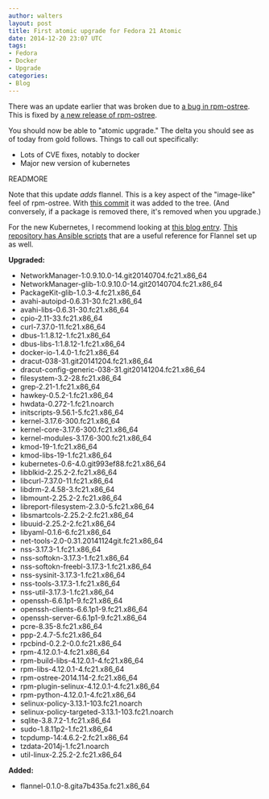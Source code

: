 ```yaml
---
author: walters
layout: post
title: First atomic upgrade for Fedora 21 Atomic
date: 2014-12-20 23:07 UTC
tags:
- Fedora
- Docker
- Upgrade
categories:
- Blog
---
```

There was an update earlier that was broken due to [a bug in rpm-ostree](https://github.com/projectatomic/rpm-ostree/commit/3e84cb249acbaa1b664aeb30e6534a3ebc6bb23e). This is fixed by [a new release of rpm-ostree](https://admin.fedoraproject.org/updates/rpm-ostree-2014.114-2.fc21?_csrf_token=9c9be2b07813e17db050fbbec3533d5abf005ebb).

You should now be able to "atomic upgrade."  The delta you should see as of today from gold follows.  Things to call out specifically:

 - Lots of CVE fixes, notably to docker
 - Major new version of kubernetes

READMORE

Note that this update *adds* flannel.  This is a key aspect of the "image-like" feel of rpm-ostree.  With [this commit](https://git.fedorahosted.org/cgit/fedora-atomic.git/commit/?h=f21&id=9e4082f9ce8506cd8b2138e986358b5e533767b5) it was added to the tree. (And conversely, if a package is removed there, it's removed when you upgrade.)  

For the new Kubernetes, I recommend looking at [this blog entry](http://www.projectatomic.io/blog/2014/11/testing-kubernetes-with-an-atomic-host/). [This repository has Ansible scripts](https://github.com/eparis/kubernetes-ansible) that are a useful reference for Flannel set up as well.

**Upgraded:**

 - NetworkManager-1:0.9.10.0-14.git20140704.fc21.x86_64
 - NetworkManager-glib-1:0.9.10.0-14.git20140704.fc21.x86_64
 - PackageKit-glib-1.0.3-4.fc21.x86_64
 - avahi-autoipd-0.6.31-30.fc21.x86_64
 - avahi-libs-0.6.31-30.fc21.x86_64
 - cpio-2.11-33.fc21.x86_64
 - curl-7.37.0-11.fc21.x86_64
 - dbus-1:1.8.12-1.fc21.x86_64
 - dbus-libs-1:1.8.12-1.fc21.x86_64
 - docker-io-1.4.0-1.fc21.x86_64
 - dracut-038-31.git20141204.fc21.x86_64
 - dracut-config-generic-038-31.git20141204.fc21.x86_64
 - filesystem-3.2-28.fc21.x86_64
 - grep-2.21-1.fc21.x86_64
 - hawkey-0.5.2-1.fc21.x86_64
 - hwdata-0.272-1.fc21.noarch
 - initscripts-9.56.1-5.fc21.x86_64
 - kernel-3.17.6-300.fc21.x86_64
 - kernel-core-3.17.6-300.fc21.x86_64
 - kernel-modules-3.17.6-300.fc21.x86_64
 - kmod-19-1.fc21.x86_64
 - kmod-libs-19-1.fc21.x86_64
 - kubernetes-0.6-4.0.git993ef88.fc21.x86_64
 - libblkid-2.25.2-2.fc21.x86_64
 - libcurl-7.37.0-11.fc21.x86_64
 - libdrm-2.4.58-3.fc21.x86_64
 - libmount-2.25.2-2.fc21.x86_64
 - libreport-filesystem-2.3.0-5.fc21.x86_64
 - libsmartcols-2.25.2-2.fc21.x86_64
 - libuuid-2.25.2-2.fc21.x86_64
 - libyaml-0.1.6-6.fc21.x86_64
 - net-tools-2.0-0.31.20141124git.fc21.x86_64
 - nss-3.17.3-1.fc21.x86_64
 - nss-softokn-3.17.3-1.fc21.x86_64
 - nss-softokn-freebl-3.17.3-1.fc21.x86_64
 - nss-sysinit-3.17.3-1.fc21.x86_64
 - nss-tools-3.17.3-1.fc21.x86_64
 - nss-util-3.17.3-1.fc21.x86_64
 - openssh-6.6.1p1-9.fc21.x86_64
 - openssh-clients-6.6.1p1-9.fc21.x86_64
 - openssh-server-6.6.1p1-9.fc21.x86_64
 - pcre-8.35-8.fc21.x86_64
 - ppp-2.4.7-5.fc21.x86_64
 - rpcbind-0.2.2-0.0.fc21.x86_64
 - rpm-4.12.0.1-4.fc21.x86_64
 - rpm-build-libs-4.12.0.1-4.fc21.x86_64
 - rpm-libs-4.12.0.1-4.fc21.x86_64
 - rpm-ostree-2014.114-2.fc21.x86_64
 - rpm-plugin-selinux-4.12.0.1-4.fc21.x86_64
 - rpm-python-4.12.0.1-4.fc21.x86_64
 - selinux-policy-3.13.1-103.fc21.noarch
 - selinux-policy-targeted-3.13.1-103.fc21.noarch
 - sqlite-3.8.7.2-1.fc21.x86_64
 - sudo-1.8.11p2-1.fc21.x86_64
 - tcpdump-14:4.6.2-2.fc21.x86_64
 - tzdata-2014j-1.fc21.noarch
 - util-linux-2.25.2-2.fc21.x86_64

**Added:**

 - flannel-0.1.0-8.gita7b435a.fc21.x86_64
